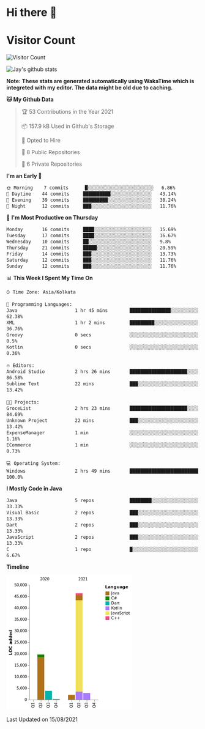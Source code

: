 # Hi there 👋 

# Visitor Count
![Visitor Count](https://profile-counter.glitch.me/jay-buddhdev/count.svg)

![Jay's github stats](https://github-readme-stats.vercel.app/api?username=jay-buddhdev&show_icons=true&theme=chartreuse-dark)

**Note: These stats are generated automatically using WakaTime which is integreted with my editor. The data might be old due to caching.**

<!--START_SECTION:waka-->
**🐱 My Github Data** 

> 🏆 53 Contributions in the Year 2021
 > 
> 📦 157.9 kB Used in Github's Storage 
 > 
> 💼 Opted to Hire
 > 
> 📜 8 Public Repositories 
 > 
> 🔑 6 Private Repositories  
 > 
**I'm an Early 🐤** 

```text
🌞 Morning    7 commits      █░░░░░░░░░░░░░░░░░░░░░░░░   6.86% 
🌆 Daytime    44 commits     ██████████░░░░░░░░░░░░░░░   43.14% 
🌃 Evening    39 commits     █████████░░░░░░░░░░░░░░░░   38.24% 
🌙 Night      12 commits     ███░░░░░░░░░░░░░░░░░░░░░░   11.76%

```
📅 **I'm Most Productive on Thursday** 

```text
Monday       16 commits     ████░░░░░░░░░░░░░░░░░░░░░   15.69% 
Tuesday      17 commits     ████░░░░░░░░░░░░░░░░░░░░░   16.67% 
Wednesday    10 commits     ██░░░░░░░░░░░░░░░░░░░░░░░   9.8% 
Thursday     21 commits     █████░░░░░░░░░░░░░░░░░░░░   20.59% 
Friday       14 commits     ███░░░░░░░░░░░░░░░░░░░░░░   13.73% 
Saturday     12 commits     ███░░░░░░░░░░░░░░░░░░░░░░   11.76% 
Sunday       12 commits     ███░░░░░░░░░░░░░░░░░░░░░░   11.76%

```


📊 **This Week I Spent My Time On** 

```text
⌚︎ Time Zone: Asia/Kolkata

💬 Programming Languages: 
Java                     1 hr 45 mins        ███████████████░░░░░░░░░░   62.38% 
XML                      1 hr 2 mins         █████████░░░░░░░░░░░░░░░░   36.76% 
Groovy                   0 secs              ░░░░░░░░░░░░░░░░░░░░░░░░░   0.5% 
Kotlin                   0 secs              ░░░░░░░░░░░░░░░░░░░░░░░░░   0.36%

🔥 Editors: 
Android Studio           2 hrs 26 mins       █████████████████████░░░░   86.58% 
Sublime Text             22 mins             ███░░░░░░░░░░░░░░░░░░░░░░   13.42%

🐱‍💻 Projects: 
GroceList                2 hrs 23 mins       █████████████████████░░░░   84.69% 
Unknown Project          22 mins             ███░░░░░░░░░░░░░░░░░░░░░░   13.42% 
ExpenseManager           1 min               ░░░░░░░░░░░░░░░░░░░░░░░░░   1.16% 
ECommerce                1 min               ░░░░░░░░░░░░░░░░░░░░░░░░░   0.73%

💻 Operating System: 
Windows                  2 hrs 49 mins       █████████████████████████   100.0%

```

**I Mostly Code in Java** 

```text
Java                     5 repos             ████████░░░░░░░░░░░░░░░░░   33.33% 
Visual Basic             2 repos             ███░░░░░░░░░░░░░░░░░░░░░░   13.33% 
Dart                     2 repos             ███░░░░░░░░░░░░░░░░░░░░░░   13.33% 
JavaScript               2 repos             ███░░░░░░░░░░░░░░░░░░░░░░   13.33% 
C                        1 repo              █░░░░░░░░░░░░░░░░░░░░░░░░   6.67%

```


**Timeline**

![Chart not found](https://raw.githubusercontent.com/jay-buddhdev/jay-buddhdev/master/charts/bar_graph.png) 


 Last Updated on 15/08/2021
<!--END_SECTION:waka-->


